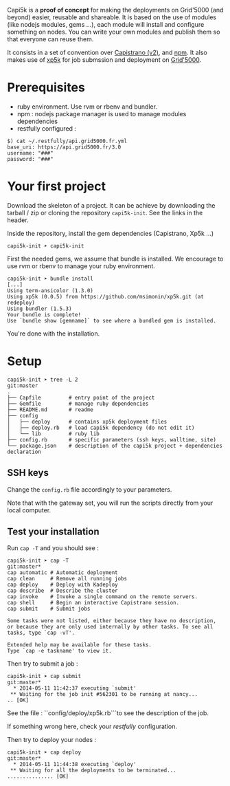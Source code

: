 Capi5k is a **proof of concept** for making the deployments on Grid'5000
(and beyond) easier, reusable and shareable.
It is based on the use of modules (like nodejs modules, gems ...),
each module will install and configure something on nodes.
You can write your own modules and publish them so that everyone can reuse them.

It consists in a set of convention over [Capistrano (v2)](https://github.com/capistrano),
and [npm](https://www.npmjs.org/). It also makes use of
[xp5k](https://github.com/pmorillo/xp5k) for job submssion and deployment
on [Grid'5000](https://grid5000.fr).


# Prerequisites


* ruby environment. Use rvm or rbenv and bundler.
* npm : nodejs package manager is used to manage modules dependencies
* restfully configured :

```
$) cat ~/.restfully/api.grid5000.fr.yml
base_uri: https://api.grid5000.fr/3.0
username: "###"
password: "###"
```


# Your first project


Download the skeleton of a project.
It can be achieve by downloading the tarball / zip or cloning the repository
```capi5k-init```. See the links in the header.

Inside the repository, install the gem dependencies (Capistrano, Xp5k ...)

```
capi5k-init ➤ capi5k-init
```


First the needed gems, we assume that bundle is installed.
 We encourage to use rvm or rbenv to manage your ruby environment.
```
capi5k-init ➤ bundle install
[...]
Using term-ansicolor (1.3.0)
Using xp5k (0.0.5) from https://github.com/msimonin/xp5k.git (at redeploy)
Using bundler (1.5.3)
Your bundle is complete!
Use `bundle show [gemname]` to see where a bundled gem is installed.

```

You're done with the installation.

# Setup


```
capi5k-init ➤ tree -L 2                                                                                                                                                                          git:master
.
├── Capfile         # entry point of the project
├── Gemfile         # manage ruby dependencies
├── README.md       # readme
├── config
│   ├── deploy      # contains xp5k deployment files
│   ├── deploy.rb   # load capi5k dependency (do not edit it)
│   └── lib         # ruby lib
├── config.rb       # specific parameters (ssh keys, walltime, site)
└── package.json    # description of the capi5k project + dependencies declaration
```

## SSH keys

Change the ```config.rb``` file accordingly to your parameters.

Note that with the gateway set, you will run the scripts directly from your local computer.

## Test your installation

Run ``` cap -T ``` and you should see :

```
capi5k-init ➤ cap -T                                                                                                                                                                            git:master*
cap automatic # Automatic deployment
cap clean     # Remove all running jobs
cap deploy    # Deploy with Kadeploy
cap describe  # Describe the cluster
cap invoke    # Invoke a single command on the remote servers.
cap shell     # Begin an interactive Capistrano session.
cap submit    # Submit jobs

Some tasks were not listed, either because they have no description,
or because they are only used internally by other tasks. To see all
tasks, type `cap -vT'.

Extended help may be available for these tasks.
Type `cap -e taskname' to view it.
```

Then try to submit a job :

```
capi5k-init ➤ cap submit                                                                                                                                                                        git:master*
  * 2014-05-11 11:42:37 executing `submit'
 ** Waiting for the job init #562301 to be running at nancy...
.. [OK]
```

See the file : ``config/deploy/xp5k.rb```to see the description of the job.

If something wrong here, check your *restfully* configuration.

Then try to deploy your nodes :

```
capi5k-init ➤ cap deploy                                                                                                                                                                        git:master*
  * 2014-05-11 11:44:38 executing `deploy'
 ** Waiting for all the deployments to be terminated...
............... [OK]
```
